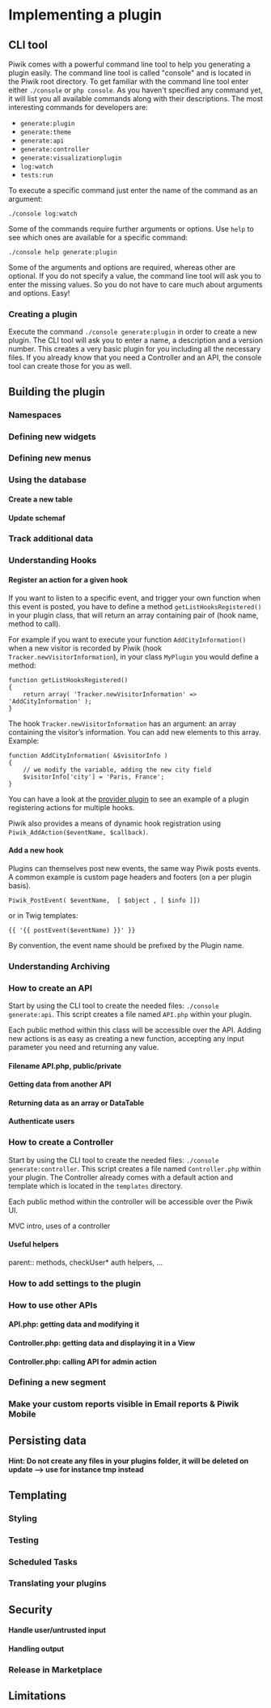 # Implementing a plugin
## CLI tool
Piwik comes with a powerful command line tool to help you generating a plugin easily. The command line tool is called "console" and is located in the Piwik root directory.
To get familiar with the command line tool enter either `./console` or `php console`. As you haven't specified any command yet, it will list you all available commands along with their descriptions. 
The most interesting commands for developers are:

* `generate:plugin`
* `generate:theme`
* `generate:api`
* `generate:controller`
* `generate:visualizationplugin`
* `log:watch`
* `tests:run`

To execute a specific command just enter the name of the command as an argument:

`./console log:watch`

Some of the commands require further arguments or options. Use `help` to see which ones are available for a specific command:

`./console help generate:plugin`

Some of the arguments and options are required, whereas other are optional. If you do not specify a value, the command line tool will ask you to enter the missing values. So you do not have to care much about arguments and options. Easy!

### Creating a plugin
Execute the command `./console generate:plugin` in order to create a new plugin. The CLI tool will ask you to enter a name, a description and a version number. This creates a very basic plugin for you including all the necessary files. If you already know that you need a Controller and an API, the console tool can create those for you as well. 

## Building the plugin
### Namespaces
### Defining new widgets
### Defining new menus
### Using the database
#### Create a new table
#### Update schemaf
### Track additional data
### Understanding Hooks

#### Register an action for a given hook
If you want to listen to a specific event, and trigger your own function when this event is posted, you have to define a method `getListHooksRegistered()` in your plugin class, that will return an array containing pair of (hook name, method to call).

For example if you want to execute your function `AddCityInformation()` when a new visitor is recorded by Piwik (hook `Tracker.newVisitorInformation`), in your class `MyPlugin` you would define a method:

```
function getListHooksRegistered()
{
    return array( 'Tracker.newVisitorInformation' => 'AddCityInformation' );
}
```

The hook `Tracker.newVisitorInformation` has an argument: an array containing the visitor’s information. You can add new elements to this array. Example:

```
function AddCityInformation( &$visitorInfo )
{
    // we modify the variable, adding the new city field
    $visitorInfo['city'] = 'Paris, France';
}
```

You can have a look at the [provider plugin](https://github.com/piwik/piwik/blob/master/plugins/Provider/Provider.php#L31) to see an example of a plugin registering actions for multiple hooks.

Piwik also provides a means of dynamic hook registration using `Piwik_AddAction($eventName, $callback)`.

#### Add a new hook
Plugins can themselves post new events, the same way Piwik posts events. A common example is custom page headers and footers (on a per plugin basis).

```
Piwik_PostEvent( $eventName,  [ $object , [ $info ]])
```

or in Twig templates:

```
{{ '{{ postEvent($eventName) }}' }}
```
By convention, the event name should be prefixed by the Plugin name.

### Understanding Archiving
### How to create an API

Start by using the CLI tool to create the needed files: `./console generate:api`. This script creates a file named `API.php` within your plugin.

Each public method within this class will be accessible over the API. Adding new actions is as easy as creating a new function, accepting any input parameter you need and returning any value.

#### Filename API.php, public/private
#### Getting data from another API
#### Returning data as an array or DataTable
#### Authenticate users
### How to create a Controller

Start by using the CLI tool to create the needed files: `./console generate:controller`. This script creates a file named `Controller.php` within your plugin. The Controller already comes with a default action and template which is located in the `templates` directory.

Each public method within the controller will be accessible over the Piwik UI.

MVC intro, uses of a controller 
#### Useful helpers 
parent:: methods, checkUser* auth helpers, ...
### How to add settings to the plugin
### How to use other APIs
#### API.php: getting data and modifying it
#### Controller.php: getting data and displaying it in a View
#### Controller.php: calling API for admin action
### Defining a new segment
### Make your custom reports visible in Email reports & Piwik Mobile
## Persisting data
#### Hint: Do not create any files in your plugins folder, it will be deleted on update --> use for instance tmp instead
## Templating
### Styling
### Testing
### Scheduled Tasks
### Translating your plugins
## Security
#### Handle user/untrusted input
#### Handling output
### Release in Marketplace
## Limitations
